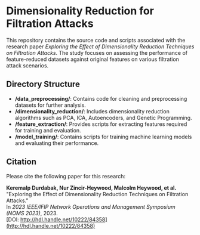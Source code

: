 # Dimensionality Reduction for Filtration Attacks

This repository contains the source code and scripts associated with the research paper *Exploring the Effect of Dimensionality Reduction Techniques on Filtration Attacks*. The study focuses on assessing the performance of feature-reduced datasets against original features on various filtration attack scenarios.

## Directory Structure

- **/data_preprocessing/**: Contains code for cleaning and preprocessing datasets for further analysis.  
- **/dimensionality_reduction/**: Includes dimensionality reduction algorithms such as PCA, ICA, Autoencoders, and Genetic Programming.  
- **/feature_extraction/**: Provides scripts for extracting features required for training and evaluation.  
- **/model_training/**: Contains scripts for training machine learning models and evaluating their performance.


## Citation

Please cite the following paper for this research:

**Keremalp Durdabak, Nur Zincir-Heywood, Malcolm Heywood, et al.**  
"Exploring the Effect of Dimensionality Reduction Techniques on Filtration Attacks."  
In *2023 IEEE/IFIP Network Operations and Management Symposium (NOMS 2023)*, 2023.  
[DOI: http://hdl.handle.net/10222/84358](http://hdl.handle.net/10222/84358)
